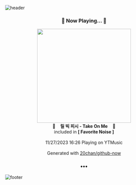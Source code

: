 ![header](https://capsule-render.vercel.app/api?type=wave&height=170&section=header&fontColor=090707&fontAlignX=45&fontAlignY=65&fontSize=100)

<h3 align="center">🎵 Now Playing... 🎵</h3>
<p align="center">
  <a href="https://music.youtube.com/watch?v=1TQ_48rLDjY">
    <img width="300" src="https://lh3.googleusercontent.com/ha6bVWBA7E_wVBMyhsaeSjjO090MpFB2_aLiaEuZG-Q09TcwcEsmtHFZTvMsTgG7BRYoA6Tdb-DczC8">
  </a>
  <br>
  🎵&nbsp&nbsp&nbsp <b>릴 빅 피시 - Take On Me</b> &nbsp&nbsp&nbsp🎵
  <br>
  included in <b>[ Favorite Noise ]</b>
  
  <br />
  <br />
  11/27/2023 16:26 Playing on YTMusic
  <br />
  <br />
  Generated with <a href="https://github.com/20chan/github-now">20chan/github-now</a>
</p>

<h3 align="center">•••</h3>

![footer](https://capsule-render.vercel.app/api?type=wave&height=150&section=footer)
